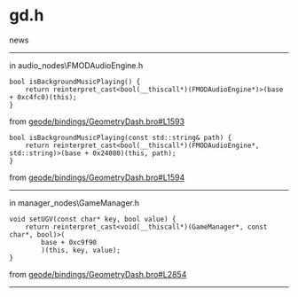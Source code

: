 # gd.h
news 

--------------------------
in audio_nodes\FMODAudioEngine.h
```
bool isBackgroundMusicPlaying() {
	return reinterpret_cast<bool(__thiscall*)(FMODAudioEngine*)>(base + 0xc4fc0)(this);
}
```

from [geode/bindings/GeometryDash.bro#L1593](https://github.com/geode-sdk/geode/blob/main/bindings/GeometryDash.bro#L1593)
```
bool isBackgroundMusicPlaying(const std::string& path) {
	return reinterpret_cast<bool(__thiscall*)(FMODAudioEngine*, std::string)>(base + 0x24080)(this, path);
}
```
from [geode/bindings/GeometryDash.bro#L1594](https://github.com/geode-sdk/geode/blob/main/bindings/GeometryDash.bro#L1594)

--------------------------
in manager_nodes\GameManager.h
```
void setUGV(const char* key, bool value) {
	return reinterpret_cast<void(__thiscall*)(GameManager*, const char*, bool)>(
		base + 0xc9f90
		)(this, key, value);
}
```
from [geode/bindings/GeometryDash.bro#L2854](https://github.com/geode-sdk/geode/blob/main/bindings/GeometryDash.bro#L2854)

--------------------------